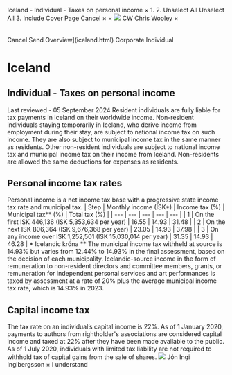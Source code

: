 Iceland - Individual - Taxes on personal income
×
1.
2.
Unselect All
Unselect All
3.
Include Cover Page
Cancel
×
×
![](-/media/world-wide-tax-summaries/attachments/global---chris-wooley.ashx%3Frev=ac5e5f3223b34096b1afc2a6009c7320&revision=ac5e5f32-23b3-4096-b1af-c2a6009c7320&hash=859B7ADC84DC2CBEC9760E9E6EE7DE6D0A8BFCDF)
CW
Chris Wooley
×
######
Cancel
Send
Overview](iceland.html)
Corporate
Individual
# Iceland
## Individual - Taxes on personal income
Last reviewed - 05 September 2024
Resident individuals are fully liable for tax payments in Iceland on their worldwide income.
Non-resident individuals staying temporarily in Iceland, who derive income from employment during their stay, are subject to national income tax on such income. They are also subject to municipal income tax in the same manner as residents. Other non-resident individuals are subject to national income tax and municipal income tax on their income from Iceland. Non-residents are allowed the same deductions for expenses as residents.
## Personal income tax rates
Personal income is a net income tax base with a progressive state income tax rate and municipal tax.
| Step | Monthly income (ISK\*) | Income tax (%) | Municipal tax\*\* (%) | Total tax (%) |
| --- | --- | --- | --- | --- |
| 1 | On the first ISK 446,136 (ISK 5,353,634 per year) | 16.55 | 14.93 | 31.48 |
| 2 | On the next ISK 806,364 (ISK 9,676,368 per year) | 23.05 | 14.93 | 37.98 |
| 3 | On any income over ISK 1,252,501 (ISK 15,030,014 per year) | 31.35 | 14.93 | 46.28 |
\* Icelandic króna
\*\* The municipal income tax withheld at source is 14.93% but varies from 12.44% to 14.93% in the final assessment, based on the decision of each municipality.
Icelandic-source income in the form of remuneration to non-resident directors and committee members, grants, or remuneration for independent personal services and art performances is taxed by assessment at a rate of 20% plus the average municipal income tax rate, which is 14.93% in 2023.
## Capital income tax
The tax rate on an individual’s capital income is 22%.
As of 1 January 2020, payments to authors from rightholder's associations are considered capital income and taxed at 22% after they have been made available to the public.
As of 1 July 2020, individuals with limited tax liability are not required to withhold tax of capital gains from the sale of shares.
![](-/media/world-wide-tax-summaries/attachments/iceland---jon-ingi.ashx%3Frev=71e9a844c19b4a25b9d1f548d2c56ab8&revision=71e9a844-c19b-4a25-b9d1-f548d2c56ab8&hash=4010FA68E93420848D888C3F5B52E736A228AA2C)
Jón Ingi Ingibergsson
×
I understand